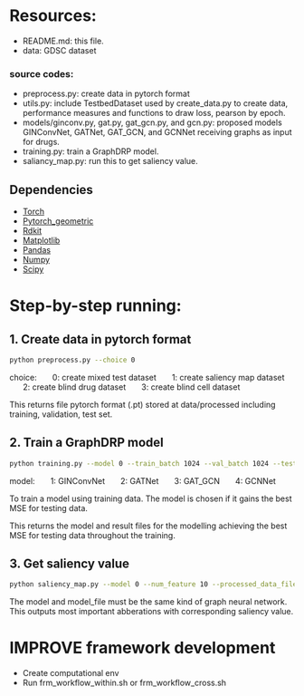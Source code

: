 # Resources:
+ README.md: this file.
+ data: GDSC dataset

###  source codes:
+ preprocess.py: create data in pytorch format
+ utils.py: include TestbedDataset used by create_data.py to create data, performance measures and functions to draw loss, pearson by epoch.
+ models/ginconv.py, gat.py, gat_gcn.py, and gcn.py: proposed models GINConvNet, GATNet, GAT_GCN, and GCNNet receiving graphs as input for drugs.
+ training.py: train a GraphDRP model.
+ saliancy_map.py: run this to get saliency value.


## Dependencies
+ [Torch](https://pytorch.org/)
+ [Pytorch_geometric](https://github.com/rusty1s/pytorch_geometric)
+ [Rdkit](https://www.rdkit.org/)
+ [Matplotlib](https://matplotlib.org/)
+ [Pandas](https://pandas.pydata.org/)
+ [Numpy](https://numpy.org/)
+ [Scipy](https://docs.scipy.org/doc/)

# Step-by-step running:

## 1. Create data in pytorch format
```sh
python preprocess.py --choice 0
```
choice:
&nbsp;&nbsp;&nbsp;&nbsp;&nbsp;&nbsp;0: create mixed test dataset
&nbsp;&nbsp;&nbsp;&nbsp;&nbsp;&nbsp;1: create saliency map dataset
&nbsp;&nbsp;&nbsp;&nbsp;&nbsp;&nbsp;2: create blind drug dataset
&nbsp;&nbsp;&nbsp;&nbsp;&nbsp;&nbsp;3: create blind cell dataset

This returns file pytorch format (.pt) stored at data/processed including training, validation, test set.

## 2. Train a GraphDRP model
```sh
python training.py --model 0 --train_batch 1024 --val_batch 1024 --test_batch 1024 --lr 0.0001 --num_epoch 300 --log_interval 20 --cuda_name "cuda:0"
```
model:
&nbsp;&nbsp;&nbsp;&nbsp;&nbsp;&nbsp;1: GINConvNet
&nbsp;&nbsp;&nbsp;&nbsp;&nbsp;&nbsp;2: GATNet
&nbsp;&nbsp;&nbsp;&nbsp;&nbsp;&nbsp;3: GAT_GCN
&nbsp;&nbsp;&nbsp;&nbsp;&nbsp;&nbsp;4: GCNNet

To train a model using training data. The model is chosen if it gains the best MSE for testing data. 

This returns the model and result files for the modelling achieving the best MSE for testing data throughout the training.

## 3. Get saliency value 
```sh
python saliency_map.py --model 0 --num_feature 10 --processed_data_file "data/processed/GDSC_bortezomib.pt" --model_file "model_GINConvNet_GDSC.model" --cuda_name "cuda:0"
```
The model and model_file must be the same kind of graph neural network. This outputs most important abberations with corresponding saliency value.

# IMPROVE framework development
* Create computational env
* Run frm_workflow_within.sh or frm_workflow_cross.sh
